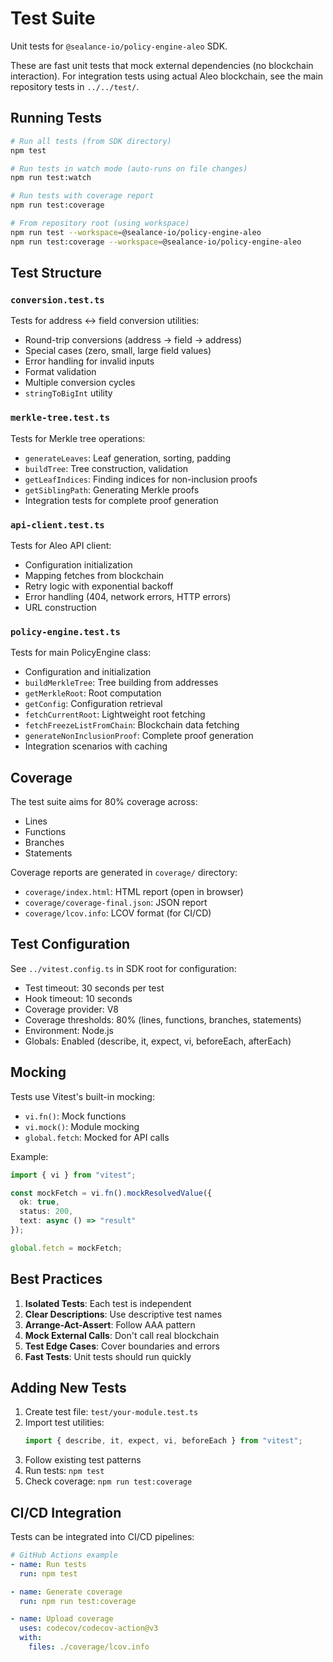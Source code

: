 # Test Suite

Unit tests for `@sealance-io/policy-engine-aleo` SDK.

These are fast unit tests that mock external dependencies (no blockchain interaction). For integration tests using actual Aleo blockchain, see the main repository tests in `../../test/`.

## Running Tests

```bash
# Run all tests (from SDK directory)
npm test

# Run tests in watch mode (auto-runs on file changes)
npm run test:watch

# Run tests with coverage report
npm run test:coverage

# From repository root (using workspace)
npm run test --workspace=@sealance-io/policy-engine-aleo
npm run test:coverage --workspace=@sealance-io/policy-engine-aleo
```

## Test Structure

### `conversion.test.ts`
Tests for address ↔ field conversion utilities:
- Round-trip conversions (address → field → address)
- Special cases (zero, small, large field values)
- Error handling for invalid inputs
- Format validation
- Multiple conversion cycles
- `stringToBigInt` utility

### `merkle-tree.test.ts`
Tests for Merkle tree operations:
- `generateLeaves`: Leaf generation, sorting, padding
- `buildTree`: Tree construction, validation
- `getLeafIndices`: Finding indices for non-inclusion proofs
- `getSiblingPath`: Generating Merkle proofs
- Integration tests for complete proof generation

### `api-client.test.ts`
Tests for Aleo API client:
- Configuration initialization
- Mapping fetches from blockchain
- Retry logic with exponential backoff
- Error handling (404, network errors, HTTP errors)
- URL construction

### `policy-engine.test.ts`
Tests for main PolicyEngine class:
- Configuration and initialization
- `buildMerkleTree`: Tree building from addresses
- `getMerkleRoot`: Root computation
- `getConfig`: Configuration retrieval
- `fetchCurrentRoot`: Lightweight root fetching
- `fetchFreezeListFromChain`: Blockchain data fetching
- `generateNonInclusionProof`: Complete proof generation
- Integration scenarios with caching

## Coverage

The test suite aims for 80% coverage across:
- Lines
- Functions
- Branches
- Statements

Coverage reports are generated in `coverage/` directory:
- `coverage/index.html`: HTML report (open in browser)
- `coverage/coverage-final.json`: JSON report
- `coverage/lcov.info`: LCOV format (for CI/CD)

## Test Configuration

See `../vitest.config.ts` in SDK root for configuration:
- Test timeout: 30 seconds per test
- Hook timeout: 10 seconds
- Coverage provider: V8
- Coverage thresholds: 80% (lines, functions, branches, statements)
- Environment: Node.js
- Globals: Enabled (describe, it, expect, vi, beforeEach, afterEach)

## Mocking

Tests use Vitest's built-in mocking:
- `vi.fn()`: Mock functions
- `vi.mock()`: Module mocking
- `global.fetch`: Mocked for API calls

Example:
```typescript
import { vi } from "vitest";

const mockFetch = vi.fn().mockResolvedValue({
  ok: true,
  status: 200,
  text: async () => "result"
});

global.fetch = mockFetch;
```

## Best Practices

1. **Isolated Tests**: Each test is independent
2. **Clear Descriptions**: Use descriptive test names
3. **Arrange-Act-Assert**: Follow AAA pattern
4. **Mock External Calls**: Don't call real blockchain
5. **Test Edge Cases**: Cover boundaries and errors
6. **Fast Tests**: Unit tests should run quickly

## Adding New Tests

1. Create test file: `test/your-module.test.ts`
2. Import test utilities:
   ```typescript
   import { describe, it, expect, vi, beforeEach } from "vitest";
   ```
3. Follow existing test patterns
4. Run tests: `npm test`
5. Check coverage: `npm run test:coverage`

## CI/CD Integration

Tests can be integrated into CI/CD pipelines:

```yaml
# GitHub Actions example
- name: Run tests
  run: npm test

- name: Generate coverage
  run: npm run test:coverage

- name: Upload coverage
  uses: codecov/codecov-action@v3
  with:
    files: ./coverage/lcov.info
```

